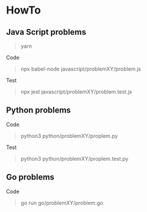 # HowTo

## Java Script problems

> yarn

Code

> npx babel-node javascript/problemXY/problem.js

Test
> npx jest javascript/problemXY/problem.test.js

## Python problems

Code
> python3 python/problemXY/proplem.py

Test
> python3 python/problemXY/proplem.test.py

## Go problems

Code
> go run go/problemXY/problem.go